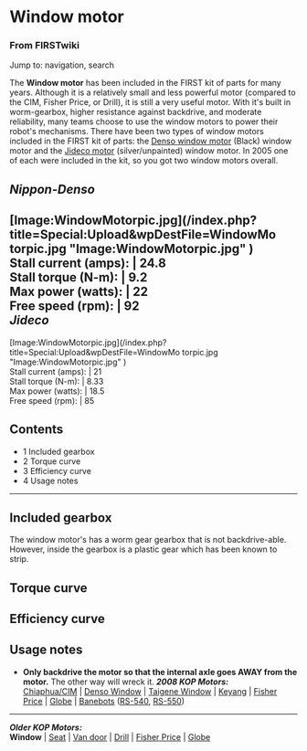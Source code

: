 

# Window motor

### From FIRSTwiki

Jump to: navigation, search

The **Window motor** has been included in the FIRST kit of parts for many
years. Although it is a relatively small and less powerful motor (compared to
the CIM, Fisher Price, or Drill), it is still a very useful motor. With it's
built in worm-gearbox, higher resistance against backdrive, and moderate
reliability, many teams choose to use the window motors to power their robot's
mechanisms. There have been two types of window motors included in the FIRST
kit of parts: the [Denso window motor](Denso_window_motor "Denso
window motor" ) (Black) window motor and the [Jideco
motor](/index.php?title=Jideco_motor&action=edit "Jideco motor" )
(silver/unpainted) window motor. In 2005 one of each were included in the kit,
so you got two window motors overall.

_Nippon-Denso_  
---  
[Image:WindowMotorpic.jpg](/index.php?title=Special:Upload&wpDestFile=WindowMo
torpic.jpg "Image:WindowMotorpic.jpg" )  
Stall current (amps): | 24.8  
Stall torque (N-m): | 9.2  
Max power (watts): | 22  
Free speed (rpm): | 92  
_Jideco_  
---  
[Image:WindowMotorpic.jpg](/index.php?title=Special:Upload&wpDestFile=WindowMo
torpic.jpg "Image:WindowMotorpic.jpg" )  
Stall current (amps): | 21  
Stall torque (N-m): | 8.33  
Max power (watts): | 18.5  
Free speed (rpm): | 85  
  
## Contents

  * 1 Included gearbox
  * 2 Torque curve
  * 3 Efficiency curve
  * 4 Usage notes  
---  
  

## Included gearbox

The window motor's has a worm gear gearbox that is not backdrive-able.
However, inside the gearbox is a plastic gear which has been known to strip.


## Torque curve


## Efficiency curve


## Usage notes

  * **Only backdrive the motor so that the internal axle goes AWAY from the motor.** The other way will wreck it. 
_**2008 KOP Motors:**_  
[Chiaphua/CIM](CIM_motor "CIM motor" ) | [Denso
Window](Denso_window_motor "Denso window motor" ) | [Taigene
Window](/index.php?title=Taigene_window_motor&action=edit "Taigene window
motor" ) | [Keyang](/index.php?title=Keyang_motor&action=edit "Keyang motor" )
| [Fisher Price](Fisher_Price_motor "Fisher Price motor" ) |
[Globe](Globe_motor "Globe motor" ) |
[Banebots](Banebots_motor "Banebots motor" )
([RS-540](/index.php?title=RS-540_Banebots_motor&action=edit "RS-540 Banebots
motor" ), [RS-550](RS-550_Banebots_motor "RS-550 Banebots motor" ))  
---  
_**Older KOP Motors:**_  
**Window** | [Seat](/index.php?title=Seat_motor&action=edit "Seat motor" ) | [Van door](Van_door_motor "Van door motor" ) | [Drill](Drill_motor "Drill motor" ) | [Fisher Price](Fisher_Price_motor "Fisher Price motor" ) | [Globe](Globe_motor "Globe motor" )  
  
